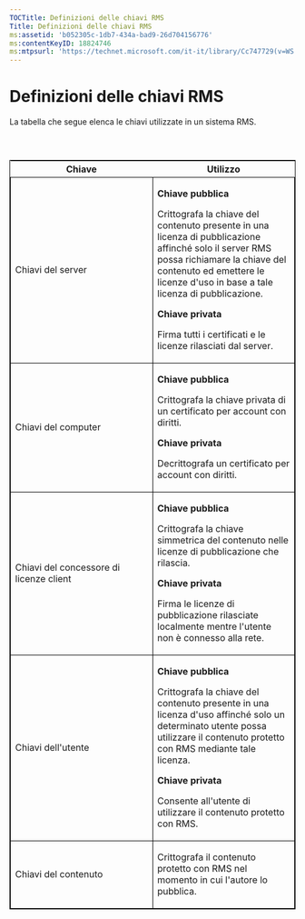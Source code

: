 ```yaml
---
TOCTitle: Definizioni delle chiavi RMS
Title: Definizioni delle chiavi RMS
ms:assetid: 'b052305c-1db7-434a-bad9-26d704156776'
ms:contentKeyID: 18824746
ms:mtpsurl: 'https://technet.microsoft.com/it-it/library/Cc747729(v=WS.10)'
---
```


Definizioni delle chiavi RMS
============================

La tabella che segue elenca le chiavi utilizzate in un sistema RMS.

###  

<p> </p>
<table style="border:1px solid black;">
<colgroup>
<col width="50%" />
<col width="50%" />
</colgroup>
<thead>
<tr class="header">
<th>Chiave</th>
<th>Utilizzo</th>
</tr>
</thead>
<tbody>
<tr class="odd">
<td style="border:1px solid black;"><p>Chiavi del server</p></td>
<td style="border:1px solid black;"><p><strong>Chiave pubblica</strong></p>
<p>Crittografa la chiave del contenuto presente in una licenza di pubblicazione affinché solo il server RMS possa richiamare la chiave del contenuto ed emettere le licenze d'uso in base a tale licenza di pubblicazione.</p>  
<p><strong>Chiave privata</strong></p>
<p>Firma tutti i certificati e le licenze rilasciati dal server.</p></td>
</tr>
<tr class="even">
<td style="border:1px solid black;"><p>Chiavi del computer</p></td>
<td style="border:1px solid black;"><p><strong>Chiave pubblica</strong></p>
<p>Crittografa la chiave privata di un certificato per account con diritti.</p>  
<p><strong>Chiave privata</strong></p>
<p>Decrittografa un certificato per account con diritti.</p></td>
</tr>
<tr class="odd">
<td style="border:1px solid black;"><p>Chiavi del concessore di licenze client</p></td>
<td style="border:1px solid black;"><p><strong>Chiave pubblica</strong></p>
<p>Crittografa la chiave simmetrica del contenuto nelle licenze di pubblicazione che rilascia.</p>  
<p><strong>Chiave privata</strong></p>
<p>Firma le licenze di pubblicazione rilasciate localmente mentre l'utente non è connesso alla rete.</p></td>
</tr>
<tr class="even">
<td style="border:1px solid black;"><p>Chiavi dell'utente</p></td>
<td style="border:1px solid black;"><p><strong>Chiave pubblica</strong></p>
<p>Crittografa la chiave del contenuto presente in una licenza d'uso affinché solo un determinato utente possa utilizzare il contenuto protetto con RMS mediante tale licenza.</p>  
<p><strong>Chiave privata</strong></p>
<p>Consente all'utente di utilizzare il contenuto protetto con RMS.</p></td>
</tr>
<tr class="odd">
<td style="border:1px solid black;"><p>Chiavi del contenuto</p></td>
<td style="border:1px solid black;"><p>Crittografa il contenuto protetto con RMS nel momento in cui l'autore lo pubblica.</p></td>
</tr>  
</tbody>  
</table>
